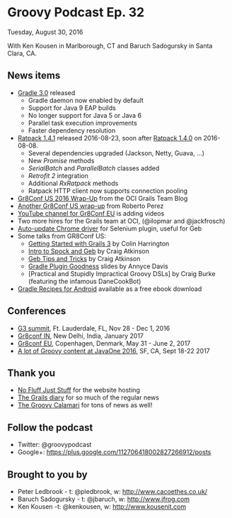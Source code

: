 # Groovy Podcast Ep. 32

Tuesday, August 30, 2016

With Ken Kousen in Marlborough, CT and Baruch Sadogursky in Santa Clara, CA.

## News items

* [Gradle 3.0](https://docs.gradle.org/3.0/release-notes) released
  * Gradle daemon now enabled by default
  * Support for Java 9 EAP builds
  * No longer support for Java 5 or Java 6
  * Parallel task execution improvements
  * Faster dependency resolution
* [Ratpack 1.4.1](https://ratpack.io/versions/1.4.1) released 2016-08-23, soon after [Ratpack 1.4.0](https://ratpack.io/versions/1.4.0) on 2016-08-08.
  * Several dependencies upgraded (Jackson, Netty, Guava, ...)
  * New _Promise_ methods
  * _SerialBatch_ and _ParallelBatch_ classes added
  * _Retrofit 2_ integration
  * Additional _RxRatpack_ methods
  * Ratpack HTTP client now supports connection pooling
* [Gr8Conf US 2016 Wrap-Up](http://grailsblog.ociweb.com/posts/2016/08/01/gr8conf-us-wrapup.html) from the OCI Grails Team Blog
* [Another Gr8Conf US wrap-up](https://rpalcolea.github.io/blog/2016/GR8Conf-US-Recap-2016.html) from Roberto Perez
* [YouTube channel for Gr8Conf EU](https://www.youtube.com/channel/UCJXNOMywewNmau4hzAy4LjA) is adding videos
* Two more hires for the Grails team at OCI, (@ilopmar and @jackfrosch)
* [Auto-update Chrome driver](https://plugins.gradle.org/plugin/eu.leontebbens.gradle.chromedriver-updater) for Selenium plugin, useful for Geb
* Some talks from GR8Conf US:
  * [Getting Started with Grails 3](http://slides.com/colinharrington/getting-started-with-grails-3-gr8confus-2016#/) by Colin Harrington
  * [Intro to Spock and Geb](https://craigatk.github.io/spock-geb-intro/#/) by Craig Atkinson
  * [Geb Tips and Tricks](https://craigatk.github.io/geb-tips-tricks/#/) by Craig Atkinson
  * [Gradle Plugin Goodness](http://www.adavis.info/2016/07/talk-gradle-plugin-goodness.html) slides by Annyce Davis
  * [Practical and Stupidly Impractical Groovy DSLs] by Craig Burke (featuring the infamous DaneCookBot)
* [Gradle Recipes for Android](https://gradle.org/blog/new-gradle-android-ebook-free/) available as a free ebook download

## Conferences

* [G3 summit](http://g3summit.com), Ft. Lauderdale, FL, Nov 28 - Dec 1, 2016
* [Gr8conf IN](http://gr8conf.in), New Delhi, India, January 2017
* [Gr8conf EU](http://gr8conf.eu), Copenhagen, Denmark, May 31 - June 2, 2017
* [A lot of Groovy content at JavaOne 2016](https://oracle.rainfocus.com/scripts/catalog/oow16.jsp?event=javaone&search=groovy&search.event=javaone), SF, CA, Sept 18-22 2017

## Thank you

* [No Fluff Just Stuff](https://nofluffjuststuff.com/home/main) for the website hosting
* [The Grails diary](http://grydeske.net/news) for so much of the regular news
* [The Groovy Calamari](http://groovycalamari.com/) for tons of news as well!

## Follow the podcast

* Twitter: @groovypodcast
* Google+: https://plus.google.com/112706418002827266912/posts

## Brought to you by

* Peter Ledbrook - t: @pledbrook, w: http://www.cacoethes.co.uk/
* Baruch Sadogursky - t: @jbaruch, w: http://www.jfrog.com
* Ken Kousen -t: @kenkousen, w: http://www.kousenit.com
